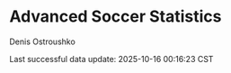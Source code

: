 # Advanced Soccer Statistics
Denis Ostroushko

<!-- gfm -->

Last successful data update: 2025-10-16 00:16:23 CST
